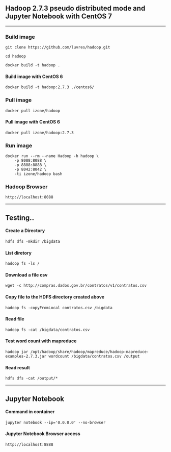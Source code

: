## Hadoop 2.7.3 pseudo distributed mode and Jupyter Notebook with CentOS 7
---
### Build image
```
git clone https://github.com/luvres/hadoop.git
```
```
cd hadoop
```
```
docker build -t hadoop .
```
#### Build image with CentOS 6
```
docker build -t hadoop:2.7.3 ./centos6/
```
### Pull image
```
docker pull izone/hadoop
```
#### Pull image with CentOS 6
```
docker pull izone/hadoop:2.7.3
```
### Run image
```
docker run --rm --name Hadoop -h hadoop \
	-p 8088:8088 \
	-p 8888:8888 \
	-p 8042:8042 \
	-ti izone/hadoop bash
```

### Hadoop Browser
```
http://localhost:8088
```
---
## Testing..

#### Create a Directory
```
hdfs dfs -mkdir /bigdata
```

#### List diretory
```
hadoop fs -ls /
```

#### Download a file csv
```
wget -c http://compras.dados.gov.br/contratos/v1/contratos.csv
```

#### Copy file to the HDFS directory created above
```
hadoop fs -copyFromLocal contratos.csv /bigdata
```

#### Read file
```
hadoop fs -cat /bigdata/contratos.csv
```
#### Test word count with mapreduce
```
hadoop jar /opt/hadoop/share/hadoop/mapreduce/hadoop-mapreduce-examples-2.7.3.jar wordcount /bigdata/contratos.csv /output
```

#### Read result
```
hdfs dfs -cat /output/*
```
---
## Jupyter Notebook

#### Command in container
```
jupyter notebook --ip='0.0.0.0' --no-browser
```
#### Jupyter Notebook Browser access
```
http://localhost:8888
```
